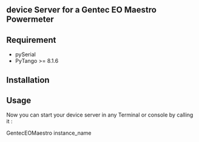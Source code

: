 ## device Server for a Gentec EO Maestro Powermeter


## Requirement
- pySerial
- PyTango >= 8.1.6

## Installation



## Usage

Now you can start your device server in any
Terminal or console by calling it :

GentecEOMaestro instance_name
